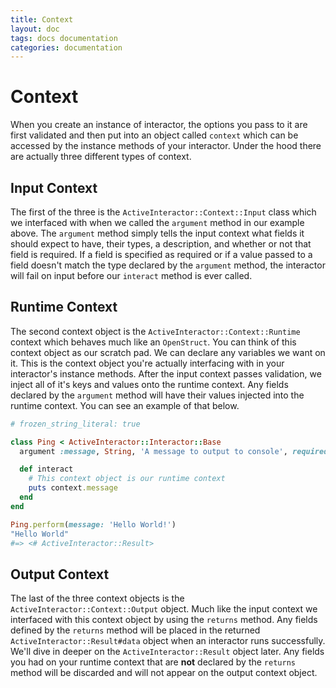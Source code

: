 ```yaml
---
title: Context
layout: doc
tags: docs documentation
categories: documentation
---
```


# Context

When you create an instance of interactor, the options you pass to it are first validated and then put into an object called `context`
which can be accessed by the instance methods of your interactor.  Under the hood there are actually three different types of context.

## Input Context

The first of the three is the `ActiveInteractor::Context::Input` class which we interfaced with when we called the `argument` method in
our example above.  The `argument` method simply tells the input context what fields it should expect to have, their types, a description,
and whether or not that field is required.  If a field is specified as required or if a value passed to a field doesn't match the type
declared by the `argument` method, the interactor will fail on input before our `interact` method is ever called.

## Runtime Context

The second context object is the `ActiveInteractor::Context::Runtime` context which behaves much like an `OpenStruct`.  You can think of
this context object as our scratch pad.  We can declare any variables we want on it.  This is the context object you're actually interfacing
with in your interactor's instance methods.  After the input context passes validation, we inject all of it's keys and values onto the runtime
context.  Any fields declared by the `argument` method will have their values injected into the runtime context.  You can see an example of that
below.

```ruby
# frozen_string_literal: true

class Ping < ActiveInteractor::Interactor::Base
  argument :message, String, 'A message to output to console', required: true

  def interact
    # This context object is our runtime context
    puts context.message
  end
end

Ping.perform(message: 'Hello World!')
"Hello World"
#=> <# ActiveInteractor::Result>
```

## Output Context

The last of the three context objects is the `ActiveInteractor::Context::Output` object.  Much like the input context we interfaced with this
context object by using the `returns` method.  Any fields defined by the `returns` method will be placed in the returned `ActiveInteractor::Result#data`
object when an interactor runs successfully.  We'll dive in deeper on the `ActiveInteractor::Result` object later. Any fields you had on your runtime
context that are **not** declared by the `returns` method will be discarded and will not appear on the output context object.
